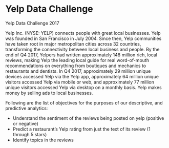 # Yelp Data Challenge

Yelp Data Challenge 2017

Yelp Inc. (NYSE: YELP) connects people with great local businesses. Yelp was founded in San Francisco in July 2004. Since then, Yelp communities have taken root in major metropolitan cities across 32 countries, transforming the connectivity between local business and people. By the end of Q4 2017, Yelpers had written approximately 148 million rich, local reviews, making Yelp the leading local guide for real word-of-mouth recommendations on everything from boutiques and mechanics to restaurants and dentists. In Q4 2017, approximately 29 million unique devices accessed Yelp via the Yelp app, approximately 64 million unique visitors accessed Yelp via mobile or web, and approximately 77 million unique visitors accessed Yelp via desktop on a monthly basis. Yelp makes money by selling ads to local businesses.

Following are the list of objectives for the purposes of our descriptive, and predictive analytics:
- Understand the sentiment of the reviews being posted on yelp (positive or negative)
- Predict a restaurant’s Yelp rating from just the text of its review (1 through 5 stars)
- Identify topics in the reviews
